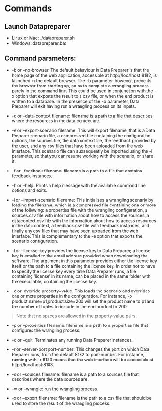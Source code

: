 # Commands

## Launch Datapreparer
* Linux or Mac: ./datapreparer.sh
* Windows: datapreparer.bat

## Command parameters:
* -b or –no-browser. The default behaviour in Data Preparer is that the home page of the
web application, accessible at http://localhost:8182, is launched in the default browser.
The -b parameter, however, prevents the browser from starting up, so as to complete a
wrangling process purely in the command line. This could be used in conjunction with
the -x option that exports the result to a csv file, or when the end product is written to a
database. In the presence of the -b parameter, Data Preparer will exit having run a wrangling process on its inputs.

* -d or –data-context filename: filename is a path to a file that describes where the resources
in the data context are.

* -e or –export-scenario filename: This will export filename, that is a Data Preparer scenario
file, a compressed file containing the configuration options, the sources file, the data context file, the feedback provided by the user, and any csv files that have been uploaded from the web interface. This scenario file can subsequently be imported using the -i parameter, so that you can resume working with the scenario, or share it.

* -f or –feedback filename: filename is a path to a file that contains feedback instances.

* -h or –help: Prints a help message with the available command line options and exits.

* -i or –import-scenario filename: This initialises a wrangling scenario by loading the filename, which is a compressed file containing one or more of the following: a properties file with the wrangling configuration, a sources.csv file with information about how to access the sources, a datacontext.csv file with the information about how to access resources in the data context, a feedback.csv file with feedback instances, and finally any csv files that may have been uploaded from the web interface. This is complementary to the -e option that exports the scenario configuration.

* -l or –license-key provides the license key to Data Preparer; a license key is emailed to the email address provided when downloading the software. The argument in this parameter provides either the license key itself or the path to a file containing the license key. In order not to have to specify the license key every time Data Preparer runs, a file containing ’license’ in its name, can be placed in the same folder with the executable, containing the license key.

* -o or–override property=value. This loads the scenario and overrides one or more properties in the configuration. For instance, -o product.name=p1,product.size=200 will set the product name to p1 and the number of tuples to include in the end product to 200. 
> Note that no spaces are allowed in the property-value pairs.

* -p or –properties filename: filename is a path to a properties file that configures the wrangling process.

* -q or –quit: Terminates any running Data Preparer instances.

* -r or –server-port port-number: This changes the port on which Data Preparer runs, from the default 8182 to port-number. For instance, running with -r 8183 means that the web interface will be accessible at http://localhost:8183.

* -s or –sources filename: filename is a path to a sources file that describes where the data sources are.

* -w or –wrangle: run the wrangling process.

* -x or –export filename: filename is the path to a csv file that should be used to store the result of the wrangling process.